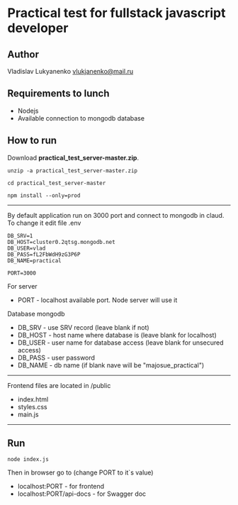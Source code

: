 # Practical test for fullstack javascript developer

## Author
Vladislav Lukyanenko <vlukjanenko@mail.ru>

## Requirements to lunch
- Nodejs
- Available connection to mongodb database
## How to run
Download __practical_test_server-master.zip__.

```
unzip -a practical_test_server-master.zip

cd practical_test_server-master

npm install --only=prod

```
___

By default application run on 3000 port and connect to mongodb in claud.
To change it edit file .env
```
DB_SRV=1
DB_HOST=cluster0.2qtsg.mongodb.net
DB_USER=vlad
DB_PASS=fL2FbWdH9zG3P6P
DB_NAME=practical

PORT=3000
```

For server

- PORT - localhost available port. Node server will use it

Database mongodb

- DB_SRV - use SRV record (leave blank if not)
- DB_HOST - host name where database is (leave blank for localhost)
- DB_USER - user name for database access (leave blank for unsecured access)
- DB_PASS - user password
- DB_NAME - db name (if blank nave will be "majosue_practical")
___

Frontend files are located in /public
- index.html
- styles.css
- main.js
___

## Run
```
node index.js
```
Then in browser go to (change  PORT to it`s value)
- localhost:PORT - for frontend
- localhost:PORT/api-docs - for Swagger doc

